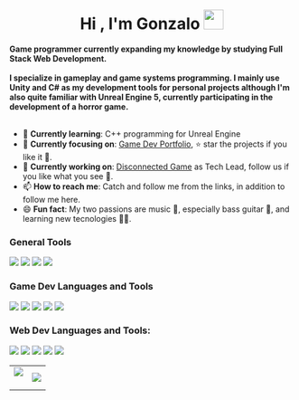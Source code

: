 <h1 align="center">Hi , I'm Gonzalo <img src="https://media.giphy.com/media/hvRJCLFzcasrR4ia7z/giphy.gif" width="35"></h1>

<!-- About me -->
<p>
  <strong>
    Game programmer currently expanding my knowledge by studying Full Stack Web Development.<br><br>
    I specialize in gameplay and game systems programming. I mainly use Unity and C# as my development tools for personal projects although I'm also quite familiar with Unreal Engine 5, currently participating in       the development of a horror game. <br><br>
  </strong>
</p>

<ul>
  <li>🌱 <b>Currently learning</b>: C++ programming for Unreal Engine</li>
  <li>🎯 <b>Currently focusing on</b>: <a href="https://github.com/stars/Goblanch/lists/game-dev-portfolio">Game Dev Portfolio</a>, ⭐️ star the projects if you like it 🤩.</li>
  <li>👷 <b>Currently working on</b>: <a href="https://www.instagram.com/typing_monke/">Disconnected Game</a> as Tech Lead, follow us if you like what you see 👀.</li>
  <li>📫 <b>How to reach me</b>: Catch and follow me from the links, in addition to follow me here.</li>
  <li>😄 <b>Fun fact</b>: My two passions are music 🎵, especially bass guitar 🎸, and learning new tecnologies 👨‍💻.</li>
</ul>

<!-- Languages and tools -->
<h3 align="left">General Tools</h3>
<p align="left">
  <img src="https://img.shields.io/badge/Visual%20Studio%20Code-0078d7.svg?style=for-the-badge&logo=visual-studio-code&logoColor=white">
  <img src="https://img.shields.io/badge/Visual%20Studio-5C2D91.svg?style=for-the-badge&logo=visual-studio&logoColor=white">
  <img src="https://img.shields.io/badge/git-%23F05033.svg?style=for-the-badge&logo=git&logoColor=white"> 
  <img src="https://img.shields.io/badge/github-%23121011.svg?style=for-the-badge&logo=github&logoColor=white">
</p>
<h3 align="left">Game Dev Languages and Tools</h3>
<p align="left">
  <img src="https://img.shields.io/badge/unity-%23000000.svg?style=for-the-badge&logo=unity&logoColor=white">
  <img src="https://img.shields.io/badge/c%23-%23239120.svg?style=for-the-badge&logo=csharp&logoColor=white">
  <img src="https://img.shields.io/badge/unrealengine-%23313131.svg?style=for-the-badge&logo=unrealengine&logoColor=white"> 
  <img src="https://img.shields.io/badge/c++-%2300599C.svg?style=for-the-badge&logo=c%2B%2B&logoColor=white">
  <img src="https://img.shields.io/badge/-PERFORCE%20HELIX-00AEEF?style=for-the-badge&logo=Perforce&logoColor=white">
</p>
<h3 align="left">Web Dev Languages and Tools:</h3>
<p align="left">
  <img src="https://img.shields.io/badge/html5-%23E34F26.svg?style=for-the-badge&logo=html5&logoColor=white">
  <img src="https://img.shields.io/badge/css3-%231572B6.svg?style=for-the-badge&logo=css3&logoColor=white">
  <img src="https://img.shields.io/badge/bootstrap-%238511FA.svg?style=for-the-badge&logo=bootstrap&logoColor=white"> 
  <img src="https://img.shields.io/badge/javascript-%23323330.svg?style=for-the-badge&logo=javascript&logoColor=%23F7DF1E">
  <img src="https://img.shields.io/badge/python-3670A0?style=for-the-badge&logo=python&logoColor=ffdd54">
</p>

<!--Stats-->
<table align="center">
  <tr border="none">
    <td width="50%" align="center">
      <img  align="center"  src="https://github-readme-stats.vercel.app/api?username=Goblanch&theme=dark&show_icons=true&count_private=true" />
    <br></br>
    </td>
    <td width="50%" align="center">
      <img  align="center"  src="https://github-readme-stats.anuraghazra1.vercel.app/api/top-langs/?username=Goblanch&theme=dark&hide_border=false&no-bg=true&no-frame=true&langs_count=10"/>
    </td>
  </tr>
</table
